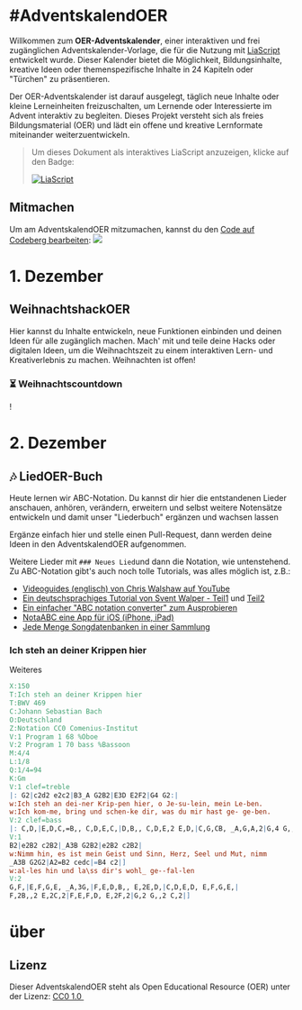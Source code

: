 <!--
import: https://raw.githubusercontent.com/LiaTemplates/ABCjs/0.0.2/README.md
-->

# #AdventskalendOER
Willkommen zum **OER-Adventskalender**, einer interaktiven und frei zugänglichen Adventskalender-Vorlage, die für die Nutzung mit [LiaScript](https://liascript.github.io/) entwickelt wurde. Dieser Kalender bietet die Möglichkeit, Bildungsinhalte, kreative Ideen oder themenspezifische Inhalte in 24 Kapiteln oder "Türchen" zu präsentieren.

Der OER-Adventskalender ist darauf ausgelegt, täglich neue Inhalte oder kleine Lerneinheiten freizuschalten, um Lernende oder Interessierte im Advent interaktiv zu begleiten. Dieses Projekt versteht sich als freies Bildungsmaterial (OER) und lädt ein offene und kreative Lernformate miteinander weiterzuentwickeln.

> Um dieses Dokument als interaktives LiaScript anzuzeigen, klicke auf den 
> Badge:
>
> [![LiaScript](https://raw.githubusercontent.com/LiaScript/LiaScript/master/badges/course.svg)](https://liascript.github.io/course/?https://codeberg.org/Comenius-Institut/AdventskalendOER/raw/branch/main/AdventskalendOER.md#)

## Mitmachen
Um am AdventskalendOER mitzumachen, kannst du den [Code auf Codeberg bearbeiten](https://codeberg.org/Comenius-Institut/AdventskalendOER):
[![](https://codeberg.org/Comenius-Institut/AdventskalendOER/raw/branch/main/mitmachen-codeberg.svg)](https://codeberg.org/Comenius-Institut/AdventskalendOER)



# 1. Dezember
## WeihnachtshackOER
Hier kannst du Inhalte entwickeln, neue Funktionen einbinden und deinen Ideen für alle zugänglich machen. 
Mach' mit und teile deine Hacks oder digitalen Ideen, um die Weihnachtszeit zu einem interaktiven Lern- und Kreativerlebnis zu machen. Weihnachten ist offen!

### ⏳ Weihnachtscountdown
<script format="relativetime" unit="day" locale="de">
// Datum von Weihnachten
const christmasDate = new Date('2024-12-24');
// Get the current time
const currentDate = new Date();
// Unterschied in Millisekunden berechnen
const differenceInMs = currentDate - christmasDate;

// Millisekunden in Tage umwandeln
const differenceInDays = differenceInMs / (1000 * 60 * 60 * 24);
// Umrechnen in volle Tage
const WeihnachtsCountdown = Math.floor(differenceInDays);

// Return result
-WeihnachtsCountdown
</script>
!

# 2. Dezember
## 🎶 LiedOER-Buch
Heute lernen wir ABC-Notation. 
Du kannst dir hier die entstandenen Lieder anschauen, anhören, verändern, erweitern und selbst weitere Notensätze entwickeln und damit unser "Liederbuch" ergänzen und wachsen lassen

Ergänze einfach hier und stelle einen Pull-Request, dann werden deine Ideen in den AdventskalendOER aufgenommen.

Weitere Lieder mit `### Neues Lied`und dann die Notation, wie untenstehend.
Zu ABC-Notation gibt's auch noch tolle Tutorials, was alles möglich ist, z.B.:

- [Videoguides (englisch) von Chris Walshaw auf YouTube](https://abcnotation.com/videos#start)
- [Ein deutschsprachiges Tutorial von Svent Walper - Teil1](http://penzeng.de/Geige/Abc.htm) und [Teil2](http://penzeng.de/Geige/Abc2.htm)
- [Ein einfacher "ABC notation converter" zum Ausprobieren](https://notabc.app/abc-converter/)
- [NotaABC eine App für iOS (iPhone, iPad)](https://notabc.app/)
- [Jede Menge Songdatenbanken in einer Sammlung](https://abcnotation.com/tunes)




### Ich steh an deiner Krippen hier
Weiteres

``` abc  @ABCJS.render
X:150
T:Ich steh an deiner Krippen hier
T:BWV 469
C:Johann Sebastian Bach
O:Deutschland
Z:Notation CC0 Comenius-Institut
V:1 Program 1 68 %Oboe
V:2 Program 1 70 bass %Bassoon
M:4/4
L:1/8
Q:1/4=94
K:Gm
V:1 clef=treble
|: G2|c2d2 e2c2|B3_A G2B2|E3D E2F2|G4 G2:|
w:Ich steh an dei-ner Krip-pen hier, o Je-su-lein, mein Le-ben.
w:Ich kom-me, bring und schen-ke dir, was du mir hast ge- ge-ben.
V:2 clef=bass
|: C,D,|E,D,C,=B,, C,D,E,C,|D,B,, C,D,E,2 E,D,|C,G,CB, _A,G,A,2|G,4 G,,2:|
V:1 
B2|e2B2 c2B2|_A3B G2B2|e2B2 c2B2|
w:Nimm hin, es ist mein Geist und Sinn, Herz, Seel und Mut, nimm
_A3B G2G2|A2=B2 cedc|=B4 c2|]
w:al-les hin und la\ss dir's wohl_ ge--fal-len
V:2
G,F,|E,F,G,E, _A,3G,|F,E,D,B,, E,2E,D,|C,D,E,D, E,F,G,E,|
F,2B,,2 E,2C,2|F,E,F,D, E,2F,2|G,2 G,,2 C,2|]

```



# über


## Lizenz
Dieser AdventskalendOER steht als Open Educational Resource (OER) unter der Lizenz: <a target="_blank" rel="noopener noreferrer" href="https://creativecommons.org/publicdomain/zero/1.0/deed.de">CC0 1.0 <img src="https://mirrors.creativecommons.org/presskit/icons/cc.svg" style="height: 1em; margin-right: 0.125em; display: inline;"><img src="https://mirrors.creativecommons.org/presskit/icons/zero.svg" style="height: 1em; margin-right: 0.125em; display: inline;"></a>